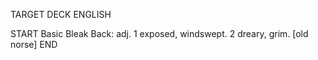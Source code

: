 TARGET DECK
ENGLISH

START
Basic
Bleak
Back: adj. 1 exposed, windswept. 2 dreary, grim. [old norse]
END
